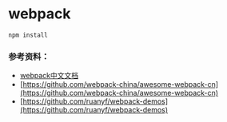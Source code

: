 # webpack
`npm install`
### 参考资料：
- [webpack中文文档](https://doc.webpack-china.org)
- [https://github.com/webpack-china/awesome-webpack-cn](https://github.com/webpack-china/awesome-webpack-cn)
- [https://github.com/ruanyf/webpack-demos](https://github.com/ruanyf/webpack-demos)